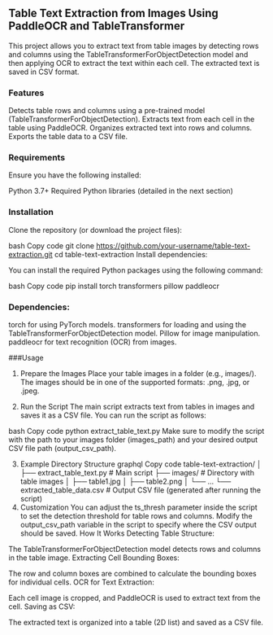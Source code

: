 ## Table Text Extraction from Images Using PaddleOCR and TableTransformer

This project allows you to extract text from table images by detecting rows and columns using the TableTransformerForObjectDetection model and then applying OCR to extract the text within each cell. The extracted text is saved in CSV format.

### Features
Detects table rows and columns using a pre-trained model (TableTransformerForObjectDetection).
Extracts text from each cell in the table using PaddleOCR.
Organizes extracted text into rows and columns.
Exports the table data to a CSV file.

### Requirements
Ensure you have the following installed:

Python 3.7+
Required Python libraries (detailed in the next section)

### Installation
Clone the repository (or download the project files):

bash
Copy code
git clone https://github.com/your-username/table-text-extraction.git
cd table-text-extraction
Install dependencies:

You can install the required Python packages using the following command:

bash
Copy code
pip install torch transformers pillow paddleocr

### Dependencies:

torch for using PyTorch models.
transformers for loading and using the TableTransformerForObjectDetection model.
Pillow for image manipulation.
paddleocr for text recognition (OCR) from images.

###Usage

1. Prepare the Images
Place your table images in a folder (e.g., images/). The images should be in one of the supported formats: .png, .jpg, or .jpeg.

2. Run the Script
The main script extracts text from tables in images and saves it as a CSV file. You can run the script as follows:

bash
Copy code
python extract_table_text.py
Make sure to modify the script with the path to your images folder (images_path) and your desired output CSV file path (output_csv_path).

3. Example Directory Structure
graphql
Copy code
table-text-extraction/
│
├── extract_table_text.py  # Main script
├── images/                # Directory with table images
│   ├── table1.jpg
│   ├── table2.png
│   └── ...
└── extracted_table_data.csv  # Output CSV file (generated after running the script)
4. Customization
You can adjust the ts_thresh parameter inside the script to set the detection threshold for table rows and columns.
Modify the output_csv_path variable in the script to specify where the CSV output should be saved.
How It Works
Detecting Table Structure:

The TableTransformerForObjectDetection model detects rows and columns in the table image.
Extracting Cell Bounding Boxes:

The row and column boxes are combined to calculate the bounding boxes for individual cells.
OCR for Text Extraction:

Each cell image is cropped, and PaddleOCR is used to extract text from the cell.
Saving as CSV:

The extracted text is organized into a table (2D list) and saved as a CSV file.
